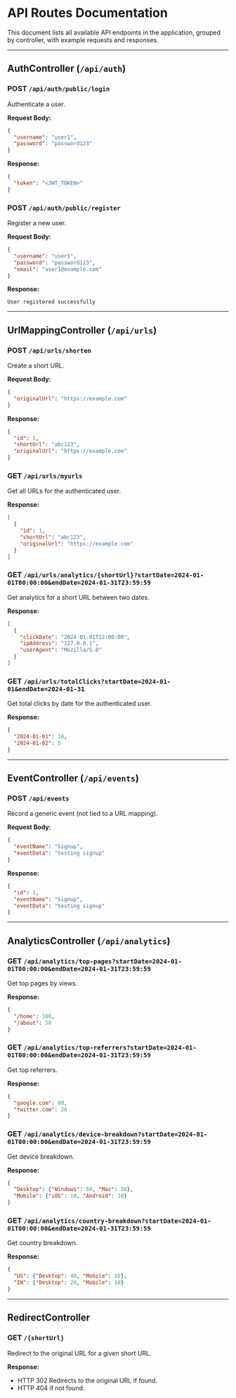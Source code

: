 # API Routes Documentation

This document lists all available API endpoints in the application, grouped by controller, with example requests and responses.

---

## AuthController (`/api/auth`)

### POST `/api/auth/public/login`
Authenticate a user.

**Request Body:**
```json
{
  "username": "user1",
  "password": "password123"
}
```
**Response:**
```json
{
  "token": "<JWT_TOKEN>"
}
```

### POST `/api/auth/public/register`
Register a new user.

**Request Body:**
```json
{
  "username": "user1",
  "password": "password123",
  "email": "user1@example.com"
}
```
**Response:**
```
User registered successfully
```

---

## UrlMappingController (`/api/urls`)

### POST `/api/urls/shorten`
Create a short URL.

**Request Body:**
```json
{
  "originalUrl": "https://example.com"
}
```
**Response:**
```json
{
  "id": 1,
  "shortUrl": "abc123",
  "originalUrl": "https://example.com"
}
```

### GET `/api/urls/myurls`
Get all URLs for the authenticated user.

**Response:**
```json
[
  {
    "id": 1,
    "shortUrl": "abc123",
    "originalUrl": "https://example.com"
  }
]
```

### GET `/api/urls/analytics/{shortUrl}?startDate=2024-01-01T00:00:00&endDate=2024-01-31T23:59:59`
Get analytics for a short URL between two dates.

**Response:**
```json
[
  {
    "clickDate": "2024-01-01T12:00:00",
    "ipAddress": "127.0.0.1",
    "userAgent": "Mozilla/5.0"
  }
]
```

### GET `/api/urls/totalClicks?startDate=2024-01-01&endDate=2024-01-31`
Get total clicks by date for the authenticated user.

**Response:**
```json
{
  "2024-01-01": 10,
  "2024-01-02": 5
}
```

---

## EventController (`/api/events`)

### POST `/api/events`
Record a generic event (not tied to a URL mapping).

**Request Body:**
```json
{
  "eventName": "Signup",
  "eventData": "testing signup"
}
```
**Response:**
```json
{
  "id": 1,
  "eventName": "Signup",
  "eventData": "testing signup"
}
```

---

## AnalyticsController (`/api/analytics`)

### GET `/api/analytics/top-pages?startDate=2024-01-01T00:00:00&endDate=2024-01-31T23:59:59`
Get top pages by views.

**Response:**
```json
{
  "/home": 100,
  "/about": 50
}
```

### GET `/api/analytics/top-referrers?startDate=2024-01-01T00:00:00&endDate=2024-01-31T23:59:59`
Get top referrers.

**Response:**
```json
{
  "google.com": 80,
  "twitter.com": 20
}
```

### GET `/api/analytics/device-breakdown?startDate=2024-01-01T00:00:00&endDate=2024-01-31T23:59:59`
Get device breakdown.

**Response:**
```json
{
  "Desktop": {"Windows": 50, "Mac": 30},
  "Mobile": {"iOS": 10, "Android": 10}
}
```

### GET `/api/analytics/country-breakdown?startDate=2024-01-01T00:00:00&endDate=2024-01-31T23:59:59`
Get country breakdown.

**Response:**
```json
{
  "US": {"Desktop": 40, "Mobile": 10},
  "IN": {"Desktop": 20, "Mobile": 10}
}
```

---

## RedirectController

### GET `/{shortUrl}`
Redirect to the original URL for a given short URL.

**Response:**
- HTTP 302 Redirects to the original URL if found.
- HTTP 404 if not found. 
